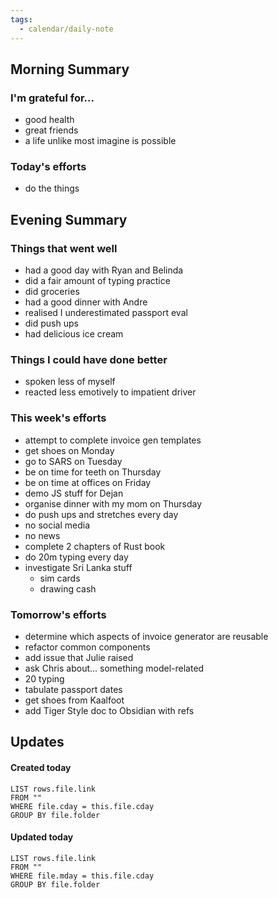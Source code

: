 ```yaml
---
tags:
  - calendar/daily-note
---
```


## Morning Summary

### I'm grateful for...

- good health
- great friends
- a life unlike most imagine is possible

### Today's efforts

- do the things

## Evening Summary

### Things that went well

- had a good day with Ryan and Belinda
- did a fair amount of typing practice
- did groceries 
- had a good dinner with Andre
- realised I underestimated passport eval
- did push ups
- had delicious ice cream

### Things I could have done better

- spoken less of myself
- reacted less emotively to impatient driver

### This week's efforts

- attempt to complete invoice gen templates
- get shoes on Monday
- go to SARS on Tuesday
- be on time for teeth on Thursday
- be on time at offices on Friday
- demo JS stuff for Dejan 
- organise dinner with my mom on Thursday
- do push ups and stretches every day
- no social media
- no news
- complete 2 chapters of Rust book
- do 20m typing every day
- investigate Sri Lanka stuff
	- sim cards
	- drawing cash
### Tomorrow's efforts

- determine which aspects of invoice generator are reusable
- refactor common components
- add issue that Julie raised
- ask Chris about... something model-related
- 20 typing
- tabulate passport dates
- get shoes from Kaalfoot
- add Tiger Style doc to Obsidian with refs

## Updates

#### Created today

```dataview
LIST rows.file.link
FROM ""
WHERE file.cday = this.file.cday
GROUP BY file.folder
```

#### Updated today

```dataview
LIST rows.file.link
FROM ""
WHERE file.mday = this.file.cday
GROUP BY file.folder
```
